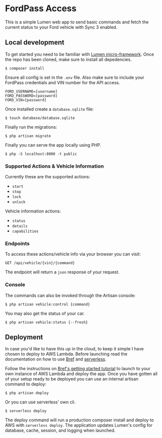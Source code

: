 # FordPass Access

This is a simple Lumen web app to send basic commands and fetch the current status to your Ford vehicle with Sync 3 enabled.

## Local development

To get started you need to be familiar with [Lumen micro-framework](https://lumen.laravel.com/docs/9.x). Once the repo has been cloned, make sure to install all depedencies.

```terminal
$ composer install
```

Ensure all config is set in the `.env` file. Also make sure to include your FordPass credentials and VIN number for the API access.

```env
FORD_USERNAME=[username]
FORD_PASSWORD=[password]
FORD_VIN=[password]
```

Once installed create a `database.sqlite` file:

```terminal
$ touch database/database.sqlite
```

Finally run the migrations:

```terminal
$ php artisan migrate
```

Finally you can serve the app locally using PHP.

```terminal
$ php -S localhost:8000 -t public
```

### Supported Actions & Vehicle Information

Currently these are the supported actions:

- `start`
- `stop`
- `lock`
- `unlock`

Vehicle information actions:

- `status`
- `details`
- `capabilities`

### Endpoints

To access these actions/vehicle info via your browser you can visit:

`GET /api/vehicle/{vin}/{command}`

The endpoint will return a `json` response of your request.

### Console

The commands can also be invoked through the Artisan console:

```terminal
$ php artisan vehicle:control {command}
```

You may also get the status of your car.

```terminal
$ php artisan vehicle:status {--fresh}
```

## Deployment

In case you'd like to have this up in the cloud, to keep it simple I have chosen to deploy to AWS Lambda. Before launching read the documentation on how to use [Bref](https://bref.sh/) and [serverless](https://www.serverless.com/).

Follow the instructions on [Bref's getting started tutorial](https://bref.sh/docs/) to launch to your own instance of AWS Lambda and deploy the app. Once you have gotten all of your setup ready to be deployed you can use an internal artisan command to deploy:

```terminal
$ php artisan deploy
```

Or you can use serverless' own cli.

```terminal
$ serverless deploy
```

The deploy command will run a production composer install and deploy to AWS with `serverless deploy`. The application updates Lumen's config for database, cache, session, and logging when launched.
